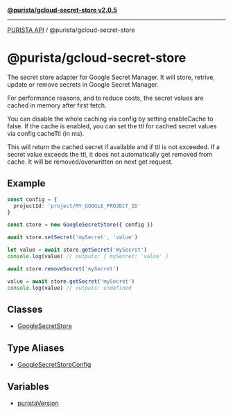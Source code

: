 [**@purista/gcloud-secret-store v2.0.5**](README.md)

***

[PURISTA API](../../packages.md) / @purista/gcloud-secret-store

# @purista/gcloud-secret-store

The secret store adapter for Google Secret Manager.
It will store, retrive, update or remove secrets in Google Secret Manager.

For performance reasons, and to reduce costs, the secret values are cached in memory after first fetch.

You can disable the whole caching via config by setting enableCache to false.
If the cache is enabled, you can set the ttl for cached secret values via config cacheTtl (in ms).

This will return the cached secret if available and if ttl is not exceeded.
If a secret value exceeds the ttl, it does not automatically get removed from cache.
It will be removed/overwritten on next get request.

## Example

```typescript
const config = {
  projectId: 'project/MY_GOOGLE_PROJECT_ID'
}

const store = new GoogleSecretStore({ config })

await store.setSecret('mySecret', 'value')

let value = await store.getSecret('mySecret')
console.log(value) // outputs: { mySecret: 'value' }

await store.removeSecret('mySecret')

value = await store.getSecret('mySecret')
console.log(value) // outputs: undefined

```

## Classes

- [GoogleSecretStore](classes/GoogleSecretStore.md)

## Type Aliases

- [GoogleSecretStoreConfig](type-aliases/GoogleSecretStoreConfig.md)

## Variables

- [puristaVersion](variables/puristaVersion.md)

